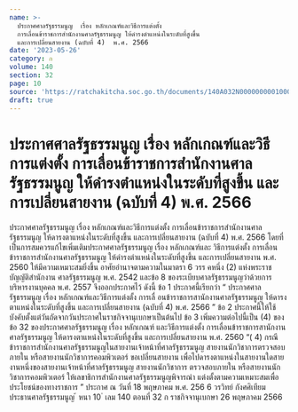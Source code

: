 ```yaml
---
name: >-
  ประกาศศาลรัฐธรรมนูญ  เรื่อง หลักเกณฑ์และวิธีการแต่งตั้ง
  การเลื่อนข้าราชการสำนักงานศาลรัฐธรรมนูญ ให้ดำรงตำแหน่งในระดับที่สูงขึ้น
  และการเปลี่ยนสายงาน (ฉบับที่ 4)  พ.ศ. 2566
date: '2023-05-26'
category: ก
volume: 140
section: 32
page: 10
source: 'https://ratchakitcha.soc.go.th/documents/140A032N0000000001000.pdf'
draft: true
---
```


# ประกาศศาลรัฐธรรมนูญ  เรื่อง หลักเกณฑ์และวิธีการแต่งตั้ง การเลื่อนข้าราชการสำนักงานศาลรัฐธรรมนูญ ให้ดำรงตำแหน่งในระดับที่สูงขึ้น และการเปลี่ยนสายงาน (ฉบับที่ 4)  พ.ศ. 2566

ประกาศศาลรัฐธรรมนูญ เรื่อง หลักเกณฑ์และวิธีการแต่งตั้ง การเลื่อนข้าราชการสำนักงานศาลรัฐธรรมนูญ ให้ดารงตาแหน่งในระดับที่สูงขึ้น และการเปลี่ยนสายงาน (ฉบับที่ 4) พ.ศ. 2566 โดยที่เป็นการสมควรแก้ไขเพิ่มเติมประกาศศาลรัฐธรรมนูญ เรื่อง หลักเกณฑ์และ วิธีการแต่งตั้ง การเลื่อนข้าราชการสำนักงานศาลรัฐธรรมนูญ ให้ดำรงตำแหน่งในระดับที่สูงขึ้น และการเปลี่ยนสายงาน พ.ศ. 2560 ให้มีความเหมาะสมยิ่งขึ้น อาศัยอำนาจตามความในมาตรา 6 วรร คหนึ่ง (2) แห่งพระราชบัญญัติสำนักงาน ศาลรัฐธรรมนูญ พ.ศ. 2542 และข้อ 8 ของระเบียบศาลรัฐธรรมนูญว่าด้วยการบริหารงานบุคคล พ.ศ. 2557 จึงออกประกาศไว้ ดังนี้ ข้อ 1 ประกาศนี้เรียกว่า “ ประกาศศาลรัฐธรรมนูญ เรื่อง หลักเกณฑ์และวิธีการแต่งตั้ง การเลื่ อนข้าราชการสานักงานศาลรัฐธรรมนูญ ให้ดารงตาแหน่งในระดับที่สูงขึ้น และการเปลี่ยนสายงาน (ฉบับที่ 4) พ.ศ. 2566 ” ข้อ 2 ประกาศนี้ให้ใช้บังคับตั้งแต่วันถัดจากวันประกาศในราชกิจจานุเบกษาเป็นต้นไป ข้อ 3 เพิ่มความต่อไปนี้เป็น (4) ของข้อ 32 ของประกาศศาลรัฐธรรมนูญ เรื่อง หลักเกณฑ์ และวิธีการแต่งตั้ง การเลื่อนข้าราชการสานักงานศาลรัฐธรรมนูญ ให้ดารงตาแหน่งในระดับที่สูงขึ้น และการเปลี่ยนสายงาน พ.ศ. 2560 “( 4) กรณีข้าราชการสำนักงานศาลรัฐธรรมนูญในสายงานเจ้าหน้าที่ศาลรัฐธรรมนูญ สายงานนักวิชาการตรวจสอบภายใน หรือสายงานนักวิชาการคอมพิวเตอร์ ขอเปลี่ยนสายงาน เพื่อไปดารงตาแหน่งในสายงานใดสายงานหนึ่งของสายงานเจ้าหน้าที่ศาลรัฐธรรมนูญ สายงานนักวิชาการ ตรวจสอบภายใน หรือสายงานนักวิชาการคอมพิวเตอร์ ให้เลขาธิการสำนักงานศาลรัฐธรรมนูญพิจารณำ แต่งตั้งตามความเหมาะสมเพื่อประโยชน์ของทางราชการ ” ประกาศ ณ วันที่ 18 พฤษภาคม พ.ศ. 256 6 วรวิทย์ กังศศิเทียม ประธานศาลรัฐธรรมนูญ ้ หนา 10 ่ เลม 140 ตอนที่ 32 ก ราชกิจจานุเบกษา 26 พฤษภาคม 2566
